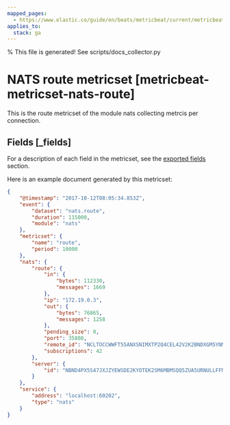 ```yaml
---
mapped_pages:
  - https://www.elastic.co/guide/en/beats/metricbeat/current/metricbeat-metricset-nats-route.html
applies_to:
  stack: ga
---
```


% This file is generated! See scripts/docs_collector.py

# NATS route metricset [metricbeat-metricset-nats-route]

This is the route metricset of the module nats collecting metrcis per connection.

## Fields [_fields]

For a description of each field in the metricset, see the [exported fields](/reference/metricbeat/exported-fields-nats.md) section.

Here is an example document generated by this metricset:

```json
{
    "@timestamp": "2017-10-12T08:05:34.853Z",
    "event": {
        "dataset": "nats.route",
        "duration": 115000,
        "module": "nats"
    },
    "metricset": {
        "name": "route",
        "period": 10000
    },
    "nats": {
        "route": {
            "in": {
                "bytes": 112330,
                "messages": 1669
            },
            "ip": "172.19.0.3",
            "out": {
                "bytes": 76865,
                "messages": 1258
            },
            "pending_size": 0,
            "port": 35808,
            "remote_id": "NCLTOCCWWFT55ANXSNIMXTP2Q4CEL42V2K2BNDXGM5YNMTBMULQO5V7L",
            "subscriptions": 42
        },
        "server": {
            "id": "NBND4PX5S47JXJZYEWSDE2KYOTEK2SM6MBMSQQ5ZUA5URNULLFFMTFJH"
        }
    },
    "service": {
        "address": "localhost:60202",
        "type": "nats"
    }
}
```
